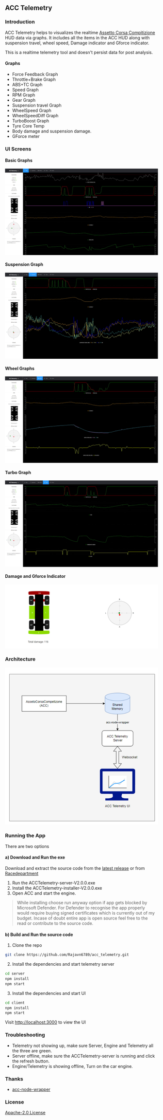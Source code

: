 ## ACC Telemetry
### Introduction
ACC Telemetry helps to visualizes the realtime [Assetto Corsa Compitizione](https://www.assettocorsa.it/competizione/) HUD data via graphs. It includes all the items in the ACC HUD along with suspension travel, wheel speed, Damage indicator and Gforce indicator.

This is a realtime telemetry tool and doesn't persist data for post analysis.

#### Graphs
- Force Feedback Graph
- Throttle+Brake Graph
- ABS+TC Graph
- Speed Graph
- RPM Graph
- Gear Graph
- Suspension travel Graph
- WheelSpeed Graph
- WheelSpeedDiff Graph
- TurboBoost Graph
- Tyre Core Temp
- Body damage and suspension damage. 
- GForce meter

### UI Screens
#### Basic Graphs
![](/client/public/assets/basic.png)
#### Suspension Graph
![](/client/public/assets/suspension.png)
#### Wheel Graphs
![](/client/public/assets/wheel.png)
#### Turbo Graph
![](/client/public/assets/turbo.png)
#### Damage and Gforce Indicator 
![](/client/public/assets/damage_gforce_indicator.png)


### Architecture
![](/client/public/assets/architecture.png)


### Running the App
There are two options

#### a) Download and Run the exe
Download and extract the source code from the [latest release](https://github.com/Rajavn6789/acc_telemetry/releases) or from [Racedepartment](https://www.racedepartment.com/downloads/acc-telemetry.48871)

1. Run the ACCTelemetry-server-V2.0.0.exe
2. Install the ACCTelemetry-installer-V2.0.0.exe
3. Open ACC and start the engine.

> While installing choose run anyway option if app gets blocked by Microsoft Defender. For Defender to recognise the app properly would require buying signed certificates which is currently out of my budget. Incase of doubt entire app is open source feel free to the read or contribute to the source code.


#### b) Build and Run the source code
1. Clone the repo
```sh
git clone https://github.com/Rajavn6789/acc_telemetry.git
```

2. Install the dependencies and start telemetry server
```sh
cd server
npm install
npm start
```

3. Install the dependencies and start UI
```sh
cd client
npm install
npm start
```
Visit [http://localhost:3000](http://localhost:3000) to view the UI


### Troubleshooting
- Telemetry not showing up, make sure Server, Engine and Telemetry all the three are green.
- Server offline, make sure the ACCTelemetry-server is running and click the refresh button.
- Engine/Telemetry is showing offline, Turn on the car engine.


### Thanks
- [acc-node-wrapper](https://github.com/FynniX/acc-node-wrapper)

### License
[Apache-2.0 License](/LICENSE)
